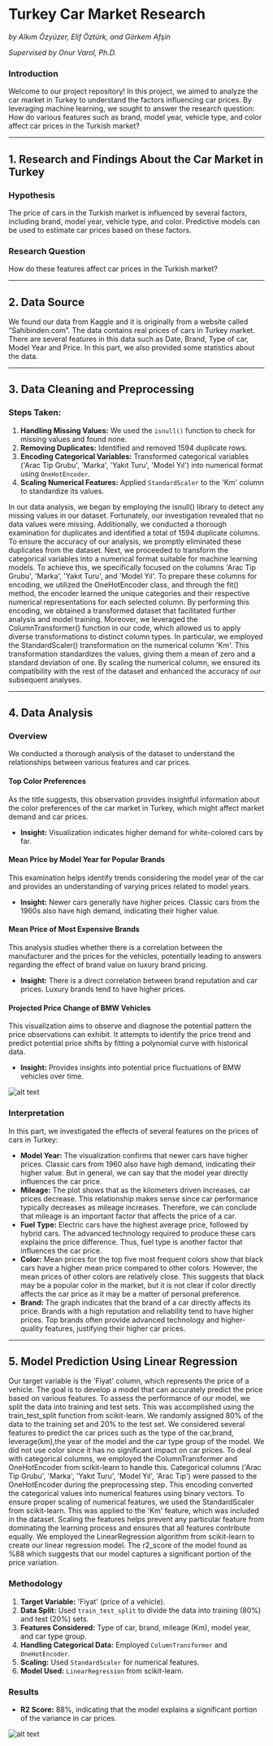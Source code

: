 # Turkey Car Market Research

_by Alkım Özyüzer, Elif Öztürk, and Görkem Afşin_

_Supervised by Onur Varol, Ph.D._

### Introduction

Welcome to our project repository! In this project, we aimed to analyze the car market in Turkey to understand the factors influencing car prices. By leveraging machine learning, we sought to answer the research question: How do various features such as brand, model year, vehicle type, and color affect car prices in the Turkish market?

---

## 1. Research and Findings About the Car Market in Turkey

### Hypothesis
The price of cars in the Turkish market is influenced by several factors, including brand, model year, vehicle type, and color. Predictive models can be used to estimate car prices based on these factors.

### Research Question
How do these features affect car prices in the Turkish market?

---

## 2. Data Source

We found our data from Kaggle and it is originally from a website called “Sahibinden.com”. The data contains real prices of cars in Turkey market. There are several features in this data such as Date, Brand, Type of car, Model Year and Price. In this part, we also provided some statistics about the data.

---

## 3. Data Cleaning and Preprocessing

### Steps Taken:
1. **Handling Missing Values:** We used the `isnull()` function to check for missing values and found none.
2. **Removing Duplicates:** Identified and removed 1594 duplicate rows.
3. **Encoding Categorical Variables:** Transformed categorical variables ('Arac Tip Grubu', 'Marka', 'Yakıt Turu', 'Model Yıl') into numerical format using `OneHotEncoder`.
4. **Scaling Numerical Features:** Applied `StandardScaler` to the 'Km' column to standardize its values.

In our data analysis, we began by employing the isnull() library to detect any missing values in our dataset. Fortunately, our investigation revealed that no data values were missing. Additionally, we conducted a thorough examination for duplicates and identified a total of 1594 duplicate columns. To ensure the accuracy of our analysis, we promptly eliminated these duplicates from the dataset.
Next, we proceeded to transform the categorical variables into a numerical format suitable for machine learning models. To achieve this, we specifically focused on the columns 'Arac Tip Grubu', 'Marka', 'Yakıt Turu', and 'Model Yıl'. To prepare these columns for encoding, we utilized the OneHotEncoder class, and through the fit() method, the encoder learned the unique categories and their respective numerical representations for each selected column. By performing this encoding, we obtained a transformed dataset that facilitated further analysis and model training.
Moreover, we leveraged the ColumnTransformer() function in our code, which allowed us to apply diverse transformations to distinct column types. In particular, we employed the StandardScaler() transformation on the numerical column 'Km'. This transformation standardizes the values, giving them a mean of zero and a standard deviation of one. By scaling the numerical column, we ensured its compatibility with the rest of the dataset and enhanced the accuracy of our subsequent analyses.


---

## 4. Data Analysis

### Overview
We conducted a thorough analysis of the dataset to understand the relationships between various features and car prices.

#### Top Color Preferences
As the title suggests, this observation provides insightful information about the color preferences of the car market in Turkey, which might affect market demand and car prices.
- **Insight:** Visualization indicates higher demand for white-colored cars by far.

#### Mean Price by Model Year for Popular Brands
This examination helps identify trends considering the model year of the car and provides an understanding of varying prices related to model years.
- **Insight:** Newer cars generally have higher prices. Classic cars from the 1960s also have high demand, indicating their higher value.

#### Mean Price of Most Expensive Brands
This analysis studies whether there is a correlation between the manufacturer and the prices for the vehicles, potentially leading to answers regarding the effect of brand value on luxury brand pricing.
- **Insight:** There is a direct correlation between brand reputation and car prices. Luxury brands tend to have higher prices.

#### Projected Price Change of BMW Vehicles
This visualization aims to observe and diagnose the potential pattern the price observations can exhibit. It attempts to identify the price trend and predict potential price shifts by fitting a polynomial curve with historical data.
- **Insight:** Provides insights into potential price fluctuations of BMW vehicles over time.

![alt text](https://github.com/ozyuzer/turkeycarmarket/blob/main/plots/Picture2.png)

### Interpretation
In this part, we investigated the effects of several features on the prices of cars in Turkey:

- **Model Year:** The visualization confirms that newer cars have higher prices. Classic cars from 1960 also have high demand, indicating their higher value. But in general, we can say that the model year directly influences the car price.
- **Mileage:** The plot shows that as the kilometers driven increases, car prices decrease. This relationship makes sense since car performance typically decreases as mileage increases. Therefore, we can conclude that mileage is an important factor that affects the price of a car.
- **Fuel Type:** Electric cars have the highest average price, followed by hybrid cars. The advanced technology required to produce these cars explains the price difference. Thus, fuel type is another factor that influences the car price.
- **Color:** Mean prices for the top five most frequent colors show that black cars have a higher mean price compared to other colors. However, the mean prices of other colors are relatively close. This suggests that black may be a popular color in the market, but it is not clear if color directly affects the car price as it may be a matter of personal preference.
- **Brand:** The graph indicates that the brand of a car directly affects its price. Brands with a high reputation and reliability tend to have higher prices. Top brands often provide advanced technology and higher-quality features, justifying their higher car prices.

---

## 5. Model Prediction Using Linear Regression

Our target variable is the 'Fiyat' column, which represents the price of a vehicle. The goal is to develop a model that can accurately predict the price based on various features.
To assess the performance of our model, we split the data into training and test sets. This was accomplished using the train_test_split function from scikit-learn. We randomly assigned 80% of the data to the training set and 20% to the test set.
We considered several features to predict the car prices such as the type of the car,brand, leverage(km),the year of the model and the car type group of the model. We did not use color since it has no significant impact on car prices.
To deal with categorical columns, we employed the ColumnTransformer and OneHotEncoder from scikit-learn to handle this. Categorical columns ('Arac Tip Grubu', 'Marka', 'Yakıt Turu', 'Model Yıl', 'Arac Tip') were passed to the OneHotEncoder during the preprocessing step. This encoding converted the categorical values into numerical features using binary vectors.
To ensure proper scaling of numerical features, we used the StandardScaler from scikit-learn. This was applied to the 'Km' feature, which was included in the dataset. Scaling the features helps prevent any particular feature from dominating the learning process and ensures that all features contribute equally.
We employed the LinearRegression algorithm from scikit-learn to create our linear regression model. The r2_score of the model found as %88 which suggests that our model captures a significant portion of the price variation.

### Methodology
1. **Target Variable:** 'Fiyat' (price of a vehicle).
2. **Data Split:** Used `train_test_split` to divide the data into training (80%) and test (20%) sets.
3. **Features Considered:** Type of car, brand, mileage (Km), model year, and car type group.
4. **Handling Categorical Data:** Employed `ColumnTransformer` and `OneHotEncoder`.
5. **Scaling:** Used `StandardScaler` for numerical features.
6. **Model Used:** `LinearRegression` from scikit-learn.

### Results
- **R2 Score:** 88%, indicating that the model explains a significant portion of the variance in car prices.

![alt text](https://github.com/ozyuzer/turkeycarmarket/blob/main/plots/Picture1.png)
